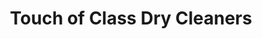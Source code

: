 ---
title: "Touch of Class Dry Cleaners"
url: /chelmsford/touch-of-class-dry-cleaners/
shop: laundry
---
